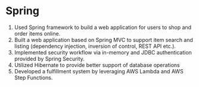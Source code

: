# Spring
1.  Used Spring framework to build a web application for users to shop and order items online. 
2.  Built a web application based on Spring MVC to support item search and listing (dependency injection, inversion of control, REST API etc.).
3.  Implemented security workflow via in-memory and JDBC authentication provided by Spring Security. 
4.  Utilized Hibernate to provide better support of database operations
5.  Developed a fulfillment system by leveraging AWS Lambda and AWS Step Functions.
